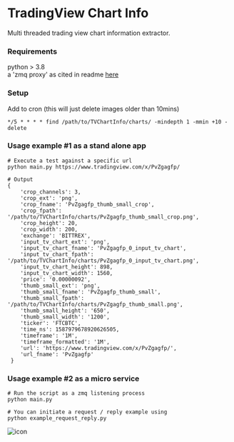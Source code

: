# TradingView Chart Info

Multi threaded trading view chart information extractor.

### Requirements
python > 3.8  
a 'zmq proxy' as cited in readme [here](https://github.com/Whalepool/Dispatchers)   

### Setup
Add to cron (this will just delete images older than 10mins) 
```
*/5 * * * * find /path/to/TVChartInfo/charts/ -mindepth 1 -mmin +10 -delete
```

### Usage example #1 as a stand alone app
```
# Execute a test against a specific url 
python main.py https://www.tradingview.com/x/PvZgagfp/

# Output
{
	'crop_channels': 3,
	'crop_ext': 'png',
	'crop_fname': 'PvZgagfp_thumb_small_crop',
	'crop_fpath': '/path/to/TVChartInfo/charts/PvZgagfp_thumb_small_crop.png',
	'crop_height': 20,
	'crop_width': 200,
	'exchange': 'BITTREX',
	'input_tv_chart_ext': 'png',
	'input_tv_chart_fname': 'PvZgagfp_0_input_tv_chart',
	'input_tv_chart_fpath': '/path/to/TVChartInfo/charts/PvZgagfp_0_input_tv_chart.png',
	'input_tv_chart_height': 898,
	'input_tv_chart_width': 1560,
	'price': '0.00000092',
	'thumb_small_ext': 'png',
	'thumb_small_fname': 'PvZgagfp_thumb_small',
	'thumb_small_fpath': '/path/to/TVChartInfo/charts/PvZgagfp_thumb_small.png',
	'thumb_small_height': '650',
	'thumb_small_width': '1200',
	'ticker': 'FTCBTC',
	'time_ns': 1587979678920626505,
	'timeframe': '1M', 
	'timeframe_formatted': '1M',
	'url': 'https://www.tradingview.com/x/PvZgagfp/',
	'url_fname': 'PvZgagfp'
 }
```  
  
### Usage example #2 as a micro service   
```
# Run the script as a zmq listening process
python main.py 

# You can initiate a request / reply example using 
python example_request_reply.py 
```  
  
![icon](https://i.imgur.com/rj5F5zf.png)